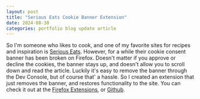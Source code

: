 ```yaml
---
layout: post
title: "Serious Eats Cookie Banner Extension"
date: 2024-08-30
categories: portfolio blog update article
---
```


So I'm someone who likes to cook, and one of my favorite sites for recipes and inspiration is [Serious Eats](https://seriouseats.com). However, for a while their cookie consent banner has been broken on Firefox.
Doesn't matter if you approve or decline the cookies, the banner stays up, and doesn't allow you to scroll down and read the article. Luckily it's easy to remove the banner through the Dev Console, but of course that' a hassle. So I created an
extension that just removes the banner, and restores functionality to the site.
You can check it out at the [Firefox Extensions](https://addons.mozilla.org/en-US/firefox/addon/seriouseatsbannerremover/), or [Github](https://github.com/DoronV/SeriousEatsBannerRemover).
